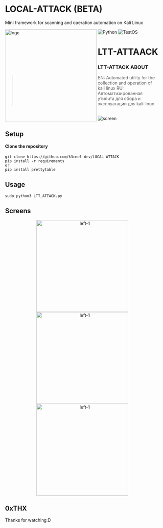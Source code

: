 # LOCAL-ATTACK (BETA)
 Mini framework for scanning and operation automation on Kali Linux

![Python](https://img.shields.io/badge/Language-Python-blue?style=for-the-badge&logo=python)
![TestOS](https://img.shields.io/badge/OS-Kali_Linux-red?style=for-the-badge&logo=linux)
<img alt="logo" align="left" width="300" height="300" src="https://github.com/K3rnel-Dev/LOCAL-ATTACK/screens/logo.png">
<h1>LTT-ATTAACK</h1>

### LTT-ATTACK ABOUT
> EN:
> Automated utility for the collection and operation of kali linux
> RU:
> Автоматизированная утилита для сбора и эксплуатации для kali linux
</br>

<img alt="screen" align="center" src="https://github.com/K3rnel-Dev/LOCAL-ATTACK/4.png">


## Setup

#### Clone the repository
```shell
git clone https://github.com/k3rnel-dev/LOCAL-ATTACK
pip install -r requirements
or
pip install prettytable
```

## Usage
```shell
sudo python3 LTT_ATTACK.py
```

## Screens
<p float="left" align="center">
  <img alt="left-1" width="300" src="https://github.com/K3rnel-Dev/LOCAL-ATTACK/screens/1.png">
  <img alt="left-1" width="300" src="https://github.com/K3rnel-Dev/LOCAL-ATTACK/screens/2.png">
  <img alt="left-1" width="300" src="https://github.com/K3rnel-Dev/LOCAL-ATTACK/screens/3.png">
</p> 

## 0xTHX
Thanks for watching:D